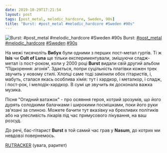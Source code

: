 ```yaml
---
date: 2019-10-29T17:21:54
layout: post
tags: [post_metal, melodic_hardcore, Sweden, 90s]
title: "Burst: #post_metal #melodic_hardcore #Sweden #90s"
---
```

![Burst: #post_metal #melodic_hardcore #Sweden #90s](https://res.cloudinary.com/vast-space-unexplored/image/upload/photos/photo_791_29-10-2019_17-21-54.jpg)
Burst: [#post_metal](/tags/#post_metal) [#melodic_hardcore](/tags/#melodic_hardcore) [#Sweden](/tags/#Sweden) [#90s](/tags/#90s)

На межі тисячоліть **Вибух** були одними з перших пост-метал гуртів. Ті ж **Isis** чи **Cult of Luna** ще тільки експериментували, змішуючи сладж-метал із пост-роком, коли у 2000 році **Burst** видали свій другий альбом &quot;Підкорення: агонія&quot;. Здається, попри суцільність платівки кожен трек звучить у новому стилі. Хлопці саме тоді замінили обох гітаристів, і, мабуть, сталася якась особлива хімія: тут і хардкор, і металкор, і сладж, і пост-рок, і мелодік-хардкор. В сумі це звучить як досконала важка музика.

Пісня &quot;Огидний ватажок&quot; - про осяяння героя, котрий зрозумів, що його дурять солодкими балачками і широкими посмішками, поки його руки зв&#39;язані за спиною. Можете бачити тут вказівку на брехливих політиків або на улесливість лікарів під час примусового лікування, на ваш розсуд.

До речі, бас-гітарист **Burst** в той самий час грав у **Nasum**, до котрих ми невдовзі повернемось.

[RUTRACKER](https://rutracker.org/forum/viewtopic.php?t=1613949) (увага, раритет)
